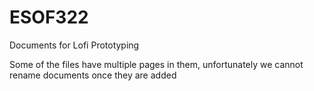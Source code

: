 # ESOF322
Documents for Lofi Prototyping

Some of the files have multiple pages in them, unfortunately we cannot rename documents once they are added
